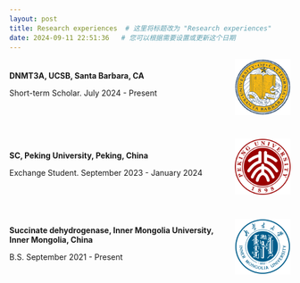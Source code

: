 ```yaml
---
layout: post
title: Research experiences  # 这里将标题改为 "Research experiences"
date: 2024-09-11 22:51:36   # 您可以根据需要设置或更新这个日期
---
```




<div style="display: flex; justify-content: space-between; align-items: center; flex-wrap: wrap;">
  <!-- DNMT3A, UCSB Experience -->
  <div style="flex: 0 1 100%; display: flex; align-items: center; margin-bottom: 40px;">
    <div style="flex: 1;">
      <strong>DNMT3A, UCSB, Santa Barbara, CA</strong>
      <p>Short-term Scholar. July 2024 - Present</p>
    </div>
    <div>
      <img src="/assets/img/UCSB.png" alt="UCSB" style="height: 100px;">
    </div>
  </div>
  
  <!-- SC, Peking University Experience -->
  <div style="flex: 0 1 100%; display: flex; align-items: center; margin-bottom: 40px;">
    <div style="flex: 1;">
      <strong>SC, Peking University, Peking, China</strong>
      <p>Exchange Student. September 2023 - January 2024</p>
    </div>
    <div>
      <img src="/assets/img/PKU.png" alt="PKU" style="height: 100px;">
    </div>
  </div>
  
  <!-- Succinate dehydrogenase, Inner Mongolia University Experience -->
  <div style="flex: 0 1 100%; display: flex; align-items: center;">
    <div style="flex: 1;">
      <strong>Succinate dehydrogenase, Inner Mongolia University, Inner Mongolia, China</strong>
      <p>B.S. September 2021 - Present</p>
    </div>
    <div>
      <img src="/assets/img/IMU.png" alt="IMU" style="height: 100px;">
    </div>
  </div>
</div>
